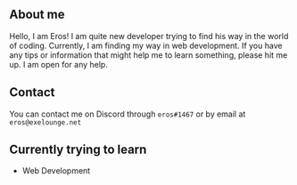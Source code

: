## About me

Hello, I am Eros! I am quite new developer trying to find his way in the world of coding. Currently, I am finding my way in web development.
If you have any tips or information that might help me to learn something, please hit me up. I am open for any help.

## Contact
You can contact me on Discord through `eros#1467` or by email at `eros@exelounge.net`

## Currently trying to learn

  * Web Development
